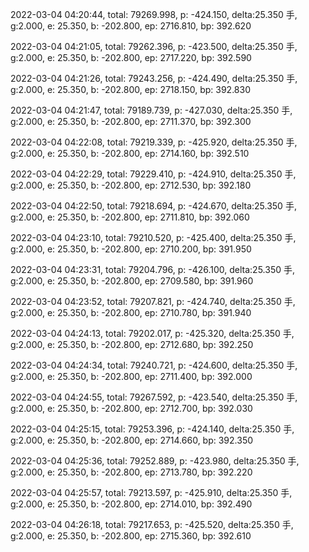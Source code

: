 2022-03-04 04:20:44, total: 79269.998, p: -424.150, delta:25.350 手, g:2.000, e: 25.350, b: -202.800, ep: 2716.810, bp: 392.620

2022-03-04 04:21:05, total: 79262.396, p: -423.500, delta:25.350 手, g:2.000, e: 25.350, b: -202.800, ep: 2717.220, bp: 392.590

2022-03-04 04:21:26, total: 79243.256, p: -424.490, delta:25.350 手, g:2.000, e: 25.350, b: -202.800, ep: 2718.150, bp: 392.830

2022-03-04 04:21:47, total: 79189.739, p: -427.030, delta:25.350 手, g:2.000, e: 25.350, b: -202.800, ep: 2711.370, bp: 392.300

2022-03-04 04:22:08, total: 79219.339, p: -425.920, delta:25.350 手, g:2.000, e: 25.350, b: -202.800, ep: 2714.160, bp: 392.510

2022-03-04 04:22:29, total: 79229.410, p: -424.910, delta:25.350 手, g:2.000, e: 25.350, b: -202.800, ep: 2712.530, bp: 392.180

2022-03-04 04:22:50, total: 79218.694, p: -424.670, delta:25.350 手, g:2.000, e: 25.350, b: -202.800, ep: 2711.810, bp: 392.060

2022-03-04 04:23:10, total: 79210.520, p: -425.400, delta:25.350 手, g:2.000, e: 25.350, b: -202.800, ep: 2710.200, bp: 391.950

2022-03-04 04:23:31, total: 79204.796, p: -426.100, delta:25.350 手, g:2.000, e: 25.350, b: -202.800, ep: 2709.580, bp: 391.960

2022-03-04 04:23:52, total: 79207.821, p: -424.740, delta:25.350 手, g:2.000, e: 25.350, b: -202.800, ep: 2710.780, bp: 391.940

2022-03-04 04:24:13, total: 79202.017, p: -425.320, delta:25.350 手, g:2.000, e: 25.350, b: -202.800, ep: 2712.680, bp: 392.250

2022-03-04 04:24:34, total: 79240.721, p: -424.600, delta:25.350 手, g:2.000, e: 25.350, b: -202.800, ep: 2711.400, bp: 392.000

2022-03-04 04:24:55, total: 79267.592, p: -423.540, delta:25.350 手, g:2.000, e: 25.350, b: -202.800, ep: 2712.700, bp: 392.030

2022-03-04 04:25:15, total: 79253.396, p: -424.140, delta:25.350 手, g:2.000, e: 25.350, b: -202.800, ep: 2714.660, bp: 392.350

2022-03-04 04:25:36, total: 79252.889, p: -423.980, delta:25.350 手, g:2.000, e: 25.350, b: -202.800, ep: 2713.780, bp: 392.220

2022-03-04 04:25:57, total: 79213.597, p: -425.910, delta:25.350 手, g:2.000, e: 25.350, b: -202.800, ep: 2714.010, bp: 392.490

2022-03-04 04:26:18, total: 79217.653, p: -425.520, delta:25.350 手, g:2.000, e: 25.350, b: -202.800, ep: 2715.360, bp: 392.610